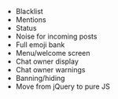  * Blacklist
 * Mentions
 * Status
 * Noise for incoming posts
 * Full emoji bank
 * Menu/welcome screen
 * Chat owner display
 * Chat owner warnings
 * Banning/hiding
 * Move from jQuery to pure JS
